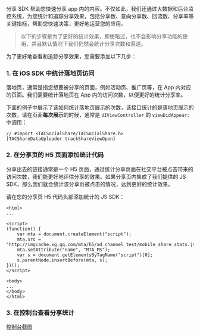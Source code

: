 分享 SDK 帮助您快速分享 app 内的内容。不仅如此，我们还通过大数据和后台监控系统，为您统计和追踪分享效果，包括分享数、意向分享数、回流数、分享率等关键指标，帮助您快速决策，更好地运营您的应用。

>以下的步骤是为了更好的统计效果，即使略过，也不会影响分享功能的使用，并且默认情况下我们仍然会统计分享次数和渠道。

为了更好地查看和追踪分享效果，您需要添加以下几步：

### 1. 在 iOS SDK 中统计落地页访问

落地页，通常是指您想要被分享的页面，例如活动页、推广页等，在 App 内对应的页面。我们需要统计落地页在 App 内的访问次数，以便更好的统计分享率。

下面的例子中展示了该如何统计落地页展示的次数，该接口统计的是落地页展示的次数。请在页面**每次展示**的时候，通常是 `UIViewController` 的 `viewDidAppear:` 中调用：

```
// #import <TACSocialShare/TACSocialShare.h>
[TACShareDataUploader trackShareViewOpen]
```

### 2. 在分享页的 H5 页面添加统计代码

分享出去的链接通常是一个 H5 页面，通过统计分享页面在社交平台被点击带来的访问次数，我们能更好地评估分享的效果。如果分享页内集成了我们提供的 JS SDK，那么我们就会统计该分享页被点击的情况，达到更好的统计效果。

请在您的分享页 H5 代码头部添加统计的 JS SDK：

```
<html>
...

<script>
(function() {
    var mta = document.createElement("script");
    mta.src = "http://imgcache.xg.qq.com/mta/h5/ad_channel_test/mobile_share_stats.js";
    mta.setAttribute("name", "MTA_MS");
    var s = document.getElementsByTagName("script")[0];
    s.parentNode.insertBefore(mta, s);
})();
</script>

<body>
...
</body>
</html>
```

### 3. 在控制台查看分享统计

[控制台截图](控制台截图)
